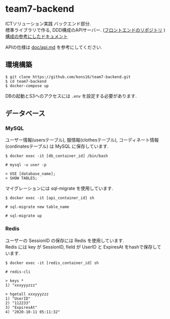 # team7-backend
ICTソリューション実践 バックエンド部分.  
標準ライブラリで作る, DDD構成のAPIサーバー. ([フロントエンドのリポジトリ](https://github.com/sunakane/team7-mock)
)  
[構成の参考にしたドキュメント](https://github.com/camphor-/relaym-server/blob/master/docs/application_architecture.md)  

APIの仕様は [doc/api.md](https://github.com/kons16/team7-backend/blob/master/doc/api.md) を参考にしてください.  
  
## 環境構築
```
$ git clone https://github.com/kons16/team7-backend.git
$ cd team7-backend
$ docker-compose up
```
DBの起動とS3へのアクセスには `.env` を設定する必要があります.  

## データベース
### MySQL
ユーザー情報(usersテーブル), 服情報(clothesテーブル), コーディネート情報(cordinatesテーブル) は MySQL に保存しています.
```
$ docker exec -it [db_container_id] /bin/bash

# mysql -u user -p

> USE [database_name];
> SHOW TABLES;
```
マイグレーションには sql-migrate を使用しています.  
```
$ docker exec -it [api_container_id] sh

# sql-migrate new table_name

# sql-migrate up
```

### Redis
ユーザーの SessionID の保存には Redis を使用しています.  
Redis には key が SessionID, field が UserID と ExpiresAt をhashで保存しています.  
```
$ docker exec -it [redis_container_id] sh

# redis-cli

> keys *
1) "xxxyyyzzz"

> hgetall xxxyyyzzz
1) "UserID"
2) "112233"
3) "ExpiresAt"
4) "2020-10-11 05:11:32"
```
